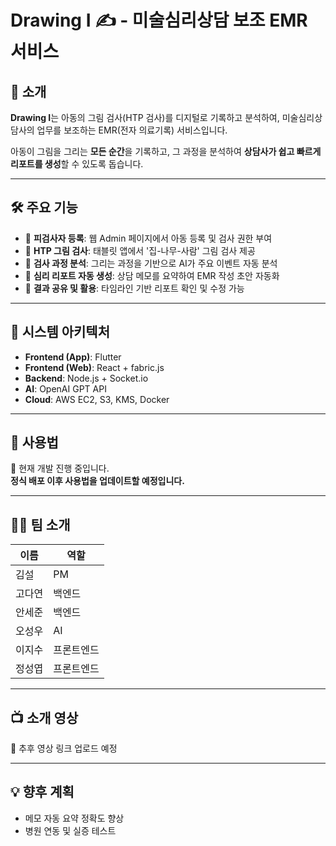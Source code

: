 # Drawing I ✍️ - 미술심리상담 보조 EMR 서비스

## 🧠 소개
**Drawing I**는 아동의 그림 검사(HTP 검사)를 디지털로 기록하고 분석하여, 미술심리상담사의 업무를 보조하는 EMR(전자 의료기록) 서비스입니다.

아동이 그림을 그리는 **모든 순간**을 기록하고, 그 과정을 분석하여 **상담사가 쉽고 빠르게 리포트를 생성**할 수 있도록 돕습니다.

---

## 🛠️ 주요 기능

- 🧒 **피검사자 등록**: 웹 Admin 페이지에서 아동 등록 및 검사 권한 부여
- 🏡 **HTP 그림 검사**: 태블릿 앱에서 '집-나무-사람' 그림 검사 제공
- 🎥 **검사 과정 분석**: 그리는 과정을 기반으로 AI가 주요 이벤트 자동 분석
- 📝 **심리 리포트 자동 생성**: 상담 메모를 요약하여 EMR 작성 초안 자동화
- 🔁 **결과 공유 및 활용**: 타임라인 기반 리포트 확인 및 수정 가능

---

## 🧱 시스템 아키텍처

- **Frontend (App)**: Flutter
- **Frontend (Web)**: React + fabric.js
- **Backend**: Node.js + Socket.io
- **AI**: OpenAI GPT API
- **Cloud**: AWS EC2, S3, KMS, Docker

---

## 🧪 사용법

🔧 현재 개발 진행 중입니다.  
**정식 배포 이후 사용법을 업데이트할 예정입니다.**

---

## 👩‍💻 팀 소개

| 이름 | 역할 |
|------|------|
| 김설 | PM |
| 고다연 | 백엔드 |
| 안세준 | 백엔드 |
| 오성우 | AI |
| 이지수 | 프론트엔드 |
| 정성엽 | 프론트엔드 |

---

## 📺 소개 영상
🔗 추후 영상 링크 업로드 예정

---

## 💡 향후 계획

- 메모 자동 요약 정확도 향상
- 병원 연동 및 실증 테스트
